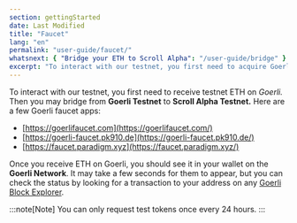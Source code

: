 ```yaml
---
section: gettingStarted
date: Last Modified
title: "Faucet"
lang: "en"
permalink: "user-guide/faucet/"
whatsnext: { "Bridge your ETH to Scroll Alpha": "/user-guide/bridge" }
excerpt: "To interact with our testnet, you first need to acquire Goerli ETH. There are a few Goerli faucet apps to get you started."
---
```


To interact with our testnet, you first need to receive testnet ETH on _Goerli._ Then you may bridge from **Goerli Testnet** to **Scroll Alpha Testnet.** Here are a few Goerli faucet apps:

- [https://goerlifaucet.com](https://goerlifaucet.com/)
- [https://goerli-faucet.pk910.de](https://goerli-faucet.pk910.de/)
- [https://faucet.paradigm.xyz](https://faucet.paradigm.xyz/)

Once you receive ETH on Goerli, you should see it in your wallet on the **Goerli Network**. It may take a few seconds for them to appear, but you can check the status by looking for a transaction to your address on any [Goerli Block Explorer](https://goerli.etherscan.io/).

:::note[Note]
You can only request test tokens once every 24 hours.
:::
